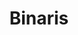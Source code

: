 ---
blog: https://blog.binaris.com/
git: https://github.com/binaris/jobs
logohandle: binaris
sort: binaris
title: Binaris
twitter: https://x.com/gobinaris
website: https://www.binaris.com/
---